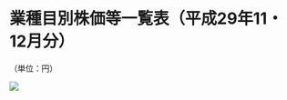 # 業種目別株価等一覧表（平成29年11・12月分）

（単位：円）

![](https://www.nta.go.jp/tmp/7b6756a5-f08e-42ec-9b11-41958f7a103a/images/e331db06c074785350a4d6e8fc5e4bfc6ff82bede14e237a8cd00bd808d05b56.jpg)